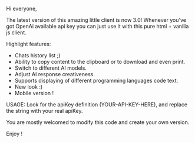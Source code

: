 Hi everyone,

The latest version of this amazing little client is now 3.0!
Whenever you've got OpenAi available api key you can just use it with this pure html + vanilla js client.

Highlight features:
* Chats history list ;)
* Ability to copy content to the clipboard or to download and even print.
* Switch to different AI models.
* Adjust AI response creativeness.
* Supports displaying of different programming languages code text.
* New look :)
* Mobile version !

USAGE:
Look for the apiKey definition (YOUR-API-KEY-HERE), and replace the string with your real apiKey.

You are mostly welcomed to modify this code and create your own version.

Enjoy !
